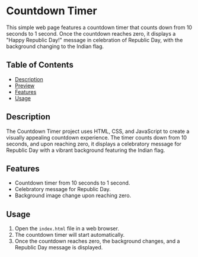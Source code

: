 # Countdown Timer

This simple web page features a countdown timer that counts down from 10 seconds to 1 second. Once the countdown reaches zero, it displays a "Happy Republic Day!" message in celebration of Republic Day, with the background changing to the Indian flag.

## Table of Contents
- [Description](#description)
- [Preview](#preview)
- [Features](#features)
- [Usage](#usage)

## Description

The Countdown Timer project uses HTML, CSS, and JavaScript to create a visually appealing countdown experience. The timer counts down from 10 seconds, and upon reaching zero, it displays a celebratory message for Republic Day with a vibrant background featuring the Indian flag.


## Features

- Countdown timer from 10 seconds to 1 second.
- Celebratory message for Republic Day.
- Background image change upon reaching zero.

## Usage

1. Open the `index.html` file in a web browser.
2. The countdown timer will start automatically.
3. Once the countdown reaches zero, the background changes, and a Republic Day message is displayed.
